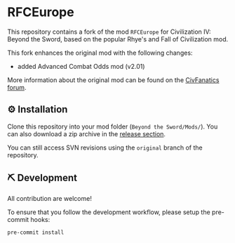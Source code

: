 # RFCEurope

This repository contains a fork of the mod `RFCEurope` for Civilization IV: Beyond the Sword, based on the popular Rhye's and Fall of Civilization mod.

This fork enhances the original mod with the following changes:

- added Advanced Combat Odds mod (v2.01)

More information about the original mod can be found on the [CivFanatics forum](https://forums.civfanatics.com/forums/rhyes-and-fall-europe.386/).

## ️⚙️ Installation

Clone this repository into your mod folder (`Beyond the Sword/Mods/`).
You can also download a zip archive in the [release section](https://github.com/VDuchauffour/RFCEurope/releases).

You can still access SVN revisions using the `original` branch of the repository.

## ⛏️ Development

All contribution are welcome!

To ensure that you follow the development workflow, please setup the pre-commit hooks:

```shell
pre-commit install
```
